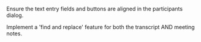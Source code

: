 Ensure the text entry fields and buttons are aligned in the participants dialog.

Implement a 'find and replace' feature for both the transcript AND meeting notes.